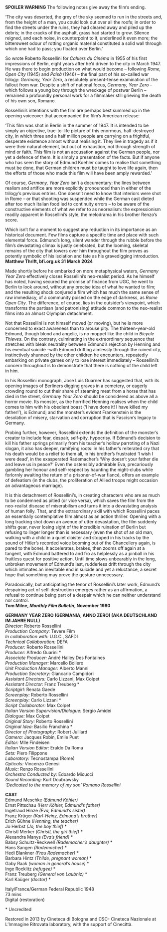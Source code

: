 

**SPOILER WARNING** The following notes give away the film’s ending.

‘The city was deserted, the grey of the sky seemed to run in the streets and, from the height of a man, you could look out over all the roofs; in order to find the streets under the ruins, they had cleared away and piled up the debris; in the cracks of the asphalt, grass had started to grow. Silence reigned, and each noise, in counterpoint to it, underlined it even more; the bittersweet odour of rotting organic material constituted a solid wall through which one had to pass; you floated over Berlin.’

So wrote Roberto Rossellini for _Cahiers du Cinéma_ in 1955 of his first impressions of Berlin, eight years after he’d driven to the city in March 1947. He was there to begin production on what would become – following _Rome, Open City_ (1945) and _Paisà_ (1946) – the final part of his so-called war trilogy: _Germany, Year Zero_, a resolutely present-tense examination of the fallout from war. Despite a shift of national focus, _Germany, Year Zero_ – which follows a young boy through the wreckage of postwar Berlin – remained a profoundly personal work for a filmmaker still grieving the death of his own son, Romano.

Rossellini’s intentions with the film are perhaps best summed up in the opening voiceover that accompanied the film’s American release:

‘This film was shot in Berlin in the summer of 1947. It is intended to be simply an objective, true-to-life picture of this enormous, half-destroyed city, in which three and a half million people are carrying on a frightful, desperate existence almost without realising it. They live in tragedy as if it were their natural element, but out of exhaustion, not through strength of mind or faith. This film is not an accusation against the German people, nor yet a defence of them. It is simply a presentation of the facts. But if anyone who has seen the story of Edmund Koehler comes to realise that something must be done, that German children must be taught to love life again, then the efforts of those who made this film will have been amply rewarded.’

Of course, _Germany, Year Zero_ isn’t a documentary: the lines between realism and artifice are more explicitly pronounced than in either of the trilogy’s previous entries. One doesn’t need to know that interiors were shot in Rome – or that shooting was suspended while the German cast dieted after too much Italian food led to continuity errors – to be aware of the constructive elements of what we refer to as neorealism: the expressionism readily apparent in Rossellini’s style, the melodrama in his brother Renzo’s score.

Which isn’t for a moment to suggest any reduction in its importance as an historical document. Few films capture a specific time and place with such elemental force. Edmund’s long, silent wander through the rubble before the film’s devastating climax is justly celebrated, but the looming, skeletal remains of the city that towers over him throughout the film proves as potently symbolic of his isolation and fate as his gravedigging introduction.  
**Matthew Thrift, bfi.org.uk 31 March 2024**  

Made shortly before he embarked on more metaphysical waters, _Germany Year Zero_ effectively closes Rossellini’s neo-realist period. As he himself has noted, having secured the promise of finance from UGC, he went to Berlin to look around, without any precise idea of what he wanted to film; and the resulting shock conjured a film which has much the same sense of raw immediacy, of a community poised on the edge of darkness, as _Rome Open City_. The difference, of course, lies in the outsider’s viewpoint, which transforms the partisan (and patronising) attitude common to the neo-realist films into an almost Olympian detachment.

Not that Rossellini is not himself moved (or moving), but he is more concerned to exact awareness than to arouse pity. The thirteen-year-old Edmund, though blond and angelic, is no moppet like the child in _Bicycle Thieves_. On the contrary, culminating in the extraordinary sequence that stretches with bleak neutrality between Edmund’s rejection by Henning and his eventual suicide –with Edmund drifting aimlessly through the ruined city, instinctively shunned by the other children he encounters, repeatedly embarking on private games only to lose interest immediately – Rossellini’s concern throughout is to demonstrate that there is nothing of the child left in him.

In his Rossellini monograph, Jose Luis Guarner has suggested that, with its opening images of Berliners digging graves in a cemetery, or eagerly crowding round to cut their share of steaming meat from a horse that has died in the street, _Germany Year Zero_ should be considered as above all a horror movie. Its monster, as the horrified Henning realises when the child comes to him with his obedient boast (‘I have done it! I have killed my father!’), is Edmund; and the monster’s evident Frankenstein is the desolation of misery, starvation and corruption that is Fascism’s legacy to Germany.

Probing further, however, Rossellini extends the definition of the monster’s creator to include fear, despair, self-pity, hypocrisy. If Edmund’s decision to kill his father springs primarily from his teacher’s hollow parroting of a Nazi slogan, it also has deeper, ramifying roots: in his father’s reiterated cry that his death would be a relief to them all, in his brother’s frustrated ‘I wish I were dead’, in the exasperated Rademacher’s ‘Why doesn’t your father die and leave us in peace?’ Even the ostensibly admirable Eva, precariously gambling her honour and self-respect by haunting the night-clubs while forlornly awaiting the return of a prisoner-of-war fiancé, offers an example of defeatism (in the clubs, the proliferation of Allied troops might occasion an advantageous marriage).

It is this detachment of Rossellini’s, in creating characters who are as much to be condemned as pitied (or vice versa), which saves the film from the neo-realist disease of miserabilism and turns it into a devastating analysis of human folly. That, and the extraordinary skill with which Rossellini paces an essentially contemplative film almost as an action thriller. Opening with a long tracking shot down an avenue of utter devastation, the film suddenly shifts gear, never losing sight of the incredible ruination of Berlin but refusing to linger longer than is necessary (even the shot of an old man, walking with a child in a quiet cloister and stopped in his tracks by the sound of Hitler’s recorded voice booming out of the Chancellery again, is pared to the bone). It accelerates, brakes, then zooms off again at a tangent, with Edmund battered to and fro as helplessly as a pinball in his fruitless quest for positive action. Until time slows unbearably in the long, unbroken movement of Edmund’s last, rudderless drift through the city which intimates an inevitable end in suicide and yet a reluctance, a secret hope that something may prove the gesture unnecessary.

Paradoxically, but anticipating the tenor of Rossellini’s later work, Edmund’s despairing act of self-destruction emerges rather as an affirmation, a refusal to continue being part of a despair which he can neither understand nor control.  
**Tom Milne, _Monthly Film Bulletin_, November 1980**
<br>

**GERMANY YEAR ZERO (GERMANIA, ANNO ZERO) (AKA DEUTSCHLAND IM JAHRE NULL)**  
_Director:_ Roberto Rossellini  
_Production Company:_ Tevere Film  
_In collaboration with:_ U.G.C., SAFDI  
_Technical Collaboration:_ DEFA  
_Producer:_ Roberto Rossellini  
_Producer:_ Alfredo Guarini *  
_Associate Producer:_ André Halley Des Fontaines  
_Production Manager:_ Marcello Bollero  
_Unit Production Manager:_ Alberto Manni  
_Production Secretary:_ Giancarlo Campidori  
_Assistant Directors:_ Carlo Lizzani, Max Colpet  
_Assistant Director:_ Franz Treuberg *  
_Scriptgirl:_ Renata Gaede  
_Screenplay:_ Roberto Rossellini  
_Screenplay:_ Carlo Lizzani *  
_Script Collaborator:_ Max Colpet  
_Italian Version Supervision/Dialogue:_ Sergio Amidei  
_Dialogue:_ Max Colpet  
_Original Story:_ Roberto Rossellini  
_Original Idea:_ Basilio Franchina *  
_Director of Photography:_ Robert Juillard  
_Camera:_ Jacques Robin, Emile Puet  
_Editor:_ Mlle Findeisen  
_Italian Version Editor:_ Eraldo Da Roma  
_Sets:_ Piero Filippone  
_Laboratory:_ Tecnostampa (Rome)  
_Opticals:_ Vincenzo Genesi  
_Music:_ Renzo Rossellini  
_Orchestra Conducted by:_ Edoardo Micucci  
_Sound Recording:_ Kurt Doubrawsky  
_‘Dedicated to the memory of my son’ Romano Rossellini_  

**CAST**  
Edmund Meschke _(Edmund Köhler)_  
Ernst Pittschau _(Herr Köhler, Edmund’s father)_  
Ingetraud Hinze _(Eva, Edmund’s sister)_  
Franz Krüger _(Karl-Heinz, Edmund’s brother)_  
Erich Gühne _(Henning, the teacher)_  
Jo Herbst _(Jo, the boy thief)_ *  
Christl Merker _(Christl, the girl thief)_ *  
Alexandra Manys _(Eva’s friend)_ *  
Babsy Schultz-Reckwell _(Rademacher’s daughter)_ *  
Hans Sangen _(Rademacher)_ *  
Hedi Blankner _(Frau Rademacher)_ *  
Barbara Hintz _(Thilde, pregnant woman)_ *  
Gaby Raak _(woman in general’s house)_ *  
Inge Rocklitz _(refugee)_ *  
Franz Treuberg _(General von Laubniz)_ *  
Karl Kaüger _(doctor)_ *  

Italy/France/German Federal Republic 1948  
73 mins  
Digital (restoration)  

\* Uncredited  

Restored in 2013 by Cineteca di Bologna and CSC- Cineteca Nazionale at L’Immagine Ritrovata laboratory, with the support of Cinecittà.
<!--stackedit_data:
eyJoaXN0b3J5IjpbLTIxMDYzMTg1MTldfQ==
-->